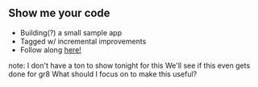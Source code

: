 ##  Show me your code

- Building(?) a small sample app
- Tagged w/ incremental improvements
- Follow along [here!](https://github.com/willbuck/AngularJSForGrails)

note:
    I don't have a ton to show tonight for this
    We'll see if this even gets done for gr8
    What should I focus on to make this useful?

